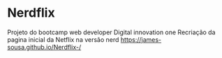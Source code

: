 # Nerdflix
Projeto do bootcamp web developer Digital innovation one
Recriação da pagina inicial da Netflix na versão nerd
https://james-sousa.github.io/Nerdflix-/
